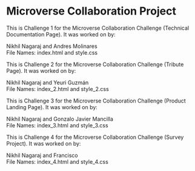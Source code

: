 # Microverse Collaboration Project

This is Challenge 1 for the Microverse Collaboration Challenge (Technical Documentation Page). It was worked on by:  

Nikhil Nagaraj and Andres Molinares   
File Names: index.html and style.css

This is Challenge 2 for the Microverse Collaboration Challenge (Tribute Page). It was worked on by:  

Nikhil Nagaraj and Yeuri Guzmán  
File Names: index_2.html and style_2.css

This is Challenge 3 for the Microverse Collaboration Challenge (Product Landing Page). It was worked on by:  

Nikhil Nagaraj and Gonzalo Javier Mancilla  
File Names: index_3.html and style_3.css  

This is Challenge 4 for the Microverse Collaboration Challenge (Survey Project). It was worked on by:

Nikhil Nagaraj and Francisco  
File Names: index_4.html and style_4.css  


